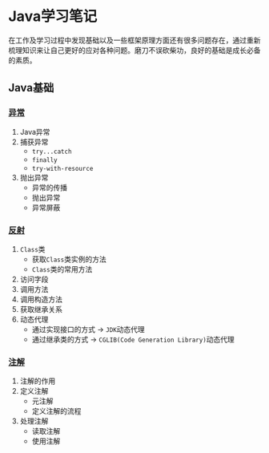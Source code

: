 # Java学习笔记

在工作及学习过程中发现基础以及一些框架原理方面还有很多问题存在，通过重新梳理知识来让自己更好的应对各种问题。磨刀不误砍柴功，良好的基础是成长必备的素质。

## Java基础

### [异常](./java-basic/src/main/java/com/masq/basic/exception/Java异常.md)

1. Java异常
2. 捕获异常
   - `try...catch`
   - `finally`
   - `try-with-resource`
3. 抛出异常
   - 异常的传播
   - 抛出异常
   - 异常屏蔽

###  [反射](./java-basic/src/main/java/com/masq/basic/reflection/反射.md)

1. `Class`类
   - 获取`Class`类实例的方法
   - `Class`类的常用方法
2. 访问字段
3. 调用方法
4. 调用构造方法
5. 获取继承关系
6. 动态代理
   - 通过实现接口的方式  -> `JDK`动态代理
   - 通过继承类的方式  ->  `CGLIB(Code Generation Library)`动态代理

### [注解](./java-basic/src/main/java/com/masq/basic/annotations/Java注解.md)

1. 注解的作用
2. 定义注解
   - 元注解
   - 定义注解的流程
3. 处理注解
   - 读取注解
   - 使用注解

